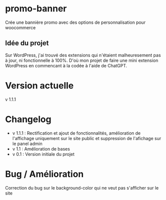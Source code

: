 # promo-banner
Crée une bannière promo avec des options de personnalisation pour woocommerce

## Idée du projet
Sur WordPress, j'ai trouvé des extensions qui n'étaient malheuresement pas à jour, ni fonctionnelle à 100%. 
D'où mon projet de faire une mini extension WordPress en commencant à la codée à l'aide de ChatGPT.

# Version actuelle
v 1.1.1

# Changelog
- v 1.1.1 : Rectification et ajout de fonctionnalités, amélioration de l'affichage uniquement sur le site public et suppression de l'afichage sur le panel admin
- v 1.1 : Amélioration de bases
- v 0.1 : Version initiale du projet

# Bug / Amélioration
Correction du bug sur le background-color qui ne veut pas s'afficher sur le site 
